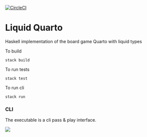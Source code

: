 [![CircleCI](https://circleci.com/gh/nathaniel-may/liquid-quarto.svg?style=svg&circle-token=195d811194c025f04811901b76a5aeb61f2e246b)](https://circleci.com/gh/nathaniel-may/liquid-quarto)

# Liquid Quarto

Haskell implementation of the board game Quarto with liquid types  

To build
```
stack build
```

To run tests
```
stack test
```

To run cli
```
stack run
```

### CLI
The executable is a cli pass & play interface.

![](./quarto_screenshot.png)